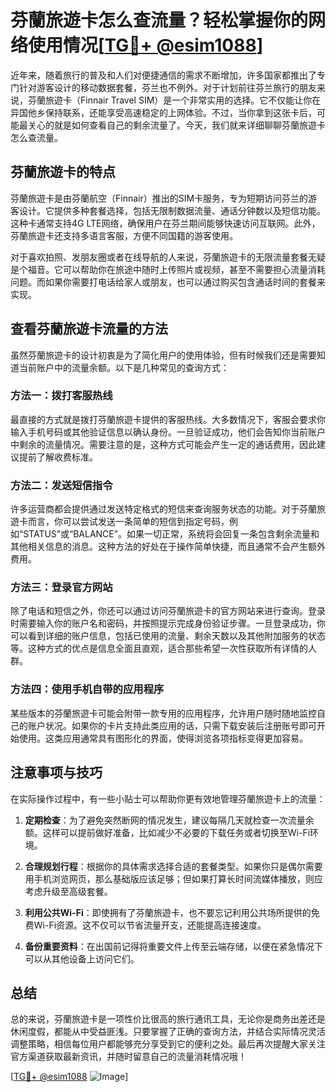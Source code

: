 # 芬蘭旅遊卡怎么查流量？轻松掌握你的网络使用情况[[TG💪+ @esim1088](https://t.me/s/esim1088)]

近年来，随着旅行的普及和人们对便捷通信的需求不断增加，许多国家都推出了专门针对游客设计的移动数据套餐，芬兰也不例外。对于计划前往芬兰旅行的朋友来说，芬蘭旅遊卡（Finnair Travel SIM）是一个非常实用的选择。它不仅能让你在异国他乡保持联系，还能享受高速稳定的上网体验。不过，当你拿到这张卡后，可能最关心的就是如何查看自己的剩余流量了。今天，我们就来详细聊聊芬蘭旅遊卡怎么查流量。

## 芬蘭旅遊卡的特点

芬蘭旅遊卡是由芬蘭航空（Finnair）推出的SIM卡服务，专为短期访问芬兰的游客设计。它提供多种套餐选择，包括无限制数据流量、通话分钟数以及短信功能。这种卡通常支持4G LTE网络，确保用户在芬兰期间能够快速访问互联网。此外，芬蘭旅遊卡还支持多语言客服，方便不同国籍的游客使用。

对于喜欢拍照、发朋友圈或者在线导航的人来说，芬蘭旅遊卡的无限流量套餐无疑是个福音。它可以帮助你在旅途中随时上传照片或视频，甚至不需要担心流量消耗问题。而如果你需要打电话给家人或朋友，也可以通过购买包含通话时间的套餐来实现。

## 查看芬蘭旅遊卡流量的方法

虽然芬蘭旅遊卡的设计初衷是为了简化用户的使用体验，但有时候我们还是需要知道当前账户中的流量余额。以下是几种常见的查询方式：

### 方法一：拨打客服热线

最直接的方式就是拨打芬蘭旅遊卡提供的客服热线。大多数情况下，客服会要求你输入手机号码或其他验证信息以确认身份。一旦验证成功，他们会告知你当前账户中剩余的流量情况。需要注意的是，这种方式可能会产生一定的通话费用，因此建议提前了解收费标准。

### 方法二：发送短信指令

许多运营商都会提供通过发送特定格式的短信来查询服务状态的功能。对于芬蘭旅遊卡而言，你可以尝试发送一条简单的短信到指定号码，例如“STATUS”或“BALANCE”。如果一切正常，系统将会回复一条包含剩余流量和其他相关信息的消息。这种方法的好处在于操作简单快捷，而且通常不会产生额外费用。

### 方法三：登录官方网站

除了电话和短信之外，你还可以通过访问芬蘭旅遊卡的官方网站来进行查询。登录时需要输入你的账户名和密码，并按照提示完成身份验证步骤。一旦登录成功，你可以看到详细的账户信息，包括已使用的流量、剩余天数以及其他附加服务的状态等。这种方式的优点是信息全面且直观，适合那些希望一次性获取所有详情的人群。

### 方法四：使用手机自带的应用程序

某些版本的芬蘭旅遊卡可能会附带一款专用的应用程序，允许用户随时随地监控自己的账户状况。如果你的卡片支持此类应用的话，只需下载安装后注册账号即可开始使用。这类应用通常具有图形化的界面，使得浏览各项指标变得更加容易。

## 注意事项与技巧

在实际操作过程中，有一些小贴士可以帮助你更有效地管理芬蘭旅遊卡上的流量：

1. **定期检查**：为了避免突然断网的情况发生，建议每隔几天就检查一次流量余额。这样可以提前做好准备，比如减少不必要的下载任务或者切换至Wi-Fi环境。
   
2. **合理规划行程**：根据你的具体需求选择合适的套餐类型。如果你只是偶尔需要用手机浏览网页，那么基础版应该足够；但如果打算长时间流媒体播放，则应考虑升级至高级套餐。

3. **利用公共Wi-Fi**：即使拥有了芬蘭旅遊卡，也不要忘记利用公共场所提供的免费Wi-Fi资源。这不仅可以节省流量开支，还能提高连接速度。

4. **备份重要资料**：在出国前记得将重要文件上传至云端存储，以便在紧急情况下可以从其他设备上访问它们。

## 总结

总的来说，芬蘭旅遊卡是一项性价比很高的旅行通讯工具，无论你是商务出差还是休闲度假，都能从中受益匪浅。只要掌握了正确的查询方法，并结合实际情况灵活调整策略，相信每位用户都能够充分享受到它的便利之处。最后再次提醒大家关注官方渠道获取最新资讯，并随时留意自己的流量消耗情况哦！

[[TG💪+ @esim1088](https://t.me/s/esim1088) ![Image](https://i.postimg.cc/4NQfJmqS/Snipaste-2025-05-13-00-14-12.png)]